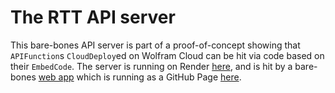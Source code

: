 # The RTT API server

This bare-bones API server is part of a proof-of-concept showing that `APIFunction`s `CloudDeploy`ed on Wolfram Cloud can be hit via code based on their `EmbedCode`. The server is running on Render [here](https://rtt-api-server.onrender.com), and is hit by a bare-bones [web app](https://www.github.com/DandDsRTT/rtt-app) which is running as a GitHub Page [here](https://DandDsRTT.github.io).
